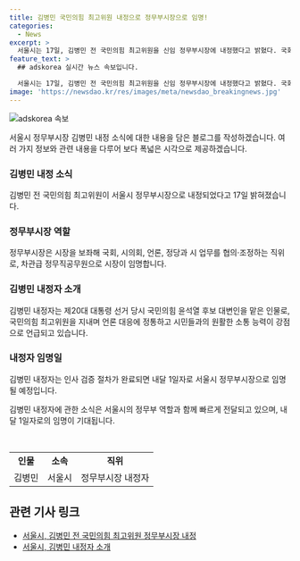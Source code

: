 ```yaml
---
title: 김병민 국민의힘 최고위원 내정으로 정무부시장으로 임명!
categories:
  - News
excerpt: >
  서울시는 17일, 김병민 전 국민의힘 최고위원을 신임 정무부시장에 내정했다고 밝혔다. 국회, 시의회, 언론, 정당과 시 업무 협의·조정하는 차관급 정무직공무원으로, 내달 1일자로 임명된다. 시 관계자는 국민의힘 최고위원을 지낸 경험이 있으며, 언론 대응과 시민 소통 능력이 강점이라고 설명했다.
feature_text: >
  ## adskorea 실시간 뉴스 속보입니다.

  서울시는 17일, 김병민 전 국민의힘 최고위원을 신임 정무부시장에 내정했다고 밝혔다. 국회, 시의회, 언론, 정당과 시 업무 협의·조정하는 차관급 정무직공무원으로, 내달 1일자로 임명된다. 시 관계자는 국민의힘 최고위원을 지낸 경험이 있으며, 언론 대응과 시민 소통 능력이 강점이라고 설명했다.
image: 'https://newsdao.kr/res/images/meta/newsdao_breakingnews.jpg'
---
```


<p><img src="https://newsdao.kr/res/images/meta/newsdao_breakingnews.jpg" alt="adskorea 속보" /></p>

<p>서울시 정무부시장 김병민 내정 소식에 대한 내용을 담은 블로그를 작성하겠습니다. 여러 가지 정보와 관련 내용을 다루어 보다 폭넓은 시각으로 제공하겠습니다. </p>

<h3>김병민 내정 소식</h3>

<p>김병민 전 국민의힘 최고위원이 서울시 정무부시장으로 내정되었다고 17일 밝혀졌습니다.</p>

<h3>정무부시장 역할</h3>

<p>정무부시장은 시장을 보좌해 국회, 시의회, 언론, 정당과 시 업무를 협의·조정하는 직위로, 차관급 정무직공무원으로 시장이 임명합니다.</p>

<h3>김병민 내정자 소개</h3>

<p>김병민 내정자는 제20대 대통령 선거 당시 국민의힘 윤석열 후보 대변인을 맡은 인물로, 국민의힘 최고위원을 지내며 언론 대응에 정통하고 시민들과의 원활한 소통 능력이 강점으로 언급되고 있습니다.</p>

<h3>내정자 임명일</h3>

<p>김병민 내정자는 인사 검증 절차가 완료되면 내달 1일자로 서울시 정무부시장으로 임명될 예정입니다.</p>

<p>김병민 내정자에 관한 소식은 서울시의 정무부 역할과 함께 빠르게 전달되고 있으며, 내달 1일자로의 임명이 기대됩니다.</p>

<p data-ke-size="size16">&nbsp;</p>

<table>
  <tbody>
    <tr>
      <td style="text-align: center; height: 17px;"><b>인물</b></td>
      <td style="text-align: center; height: 17px;"><b>소속</b></td>
      <td style="text-align: center; height: 17px;"><b>직위</b></td>
    </tr>
    <tr>
      <td style="text-align: center; height: 17px;">김병민</td>
      <td style="text-align: center; height: 17px;">서울시</td>
      <td style="text-align: center; height: 17px;">정무부시장 내정자</td>
    </tr>
  </tbody>
</table>

<h2 data-ke-size="size26">관련 기사 링크</h2>

<ul>
  <li><a href="https://www.yna.co.kr/view/AKR20220417020451017?input=1195m" target="_blank" rel="noopener">서울시, 김병민 전 국민의힘 최고위원 정무부시장 내정</a></li>
  <li><a href="https://news.naver.com/main/read.nhn?mode=LSD&mid=sec&sid1=102&oid=001&aid=0013083752" target="_blank" rel="noopener">서울시, 김병민 내정자 소개</a></li>
</ul>

<p data-ke-size="size16">&nbsp;</p>

